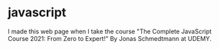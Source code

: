 # javascript

I made this web page when I take the course "The Complete JavaScript Course 2021: From Zero to Expert!"
By Jonas Schmedtmann at UDEMY.

